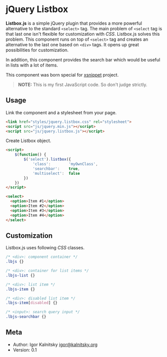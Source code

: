 # jQuery Listbox

**Listbox.js** is a simple jQuery plugin that provides a more powerful
alternative to the standard ``<select>`` tag. The main problem of ``<select``
tag is that last one isn't flexible for customization with *CSS*. Listbox.js
solves this problem. This component runs on top of ``<select>`` tag and
creates an alternative to the last one based on ``<div>`` tags. It opens up
great possibilities for customization.

In addition, this component provides the search bar which would be useful in
lists with a lot of items.

This component was born special for [xsnippet](http://www.xsnippet.org/)
project.

> **NOTE:** This is my first JavaScript code. So don't judge strictly.

## Usage

Link the component and a stylesheet from your page.

```html
<link href="styles/jquery.listbox.css" rel="stylesheet">
<script src="js/jquery.min.js"></script>
<script src="js/jquery.listbox.js"></script>
```

Create Listbox object.

```html
<script>
    $(function() {
        $('select').listbox({
            'class':        'myOwnClass',
            'searchbar':    true,
            'multiselect':  false
        })
    })
</script>

<select>
  <option>Item #1</option>
  <option>Item #2</option>
  <option>Item #3</option>
  <option>Item #4</option>
</select>
```


## Customization

Listbox.js uses following *CSS* classes.

```css
/* <div>: component container */
.lbjs {}

/* <div>: container for list items */
.lbjs-list {}

/* <div>: list item */
.lbjs-item {}

/* <div>: disabled list item */
.lbjs-item[disabled] {}

/* <input>: search query input */
.lbjs-searchbar {}
```


## Meta

* Author: Igor Kalnitsky <igor@kalnitsky.org>
* Version: 0.1
